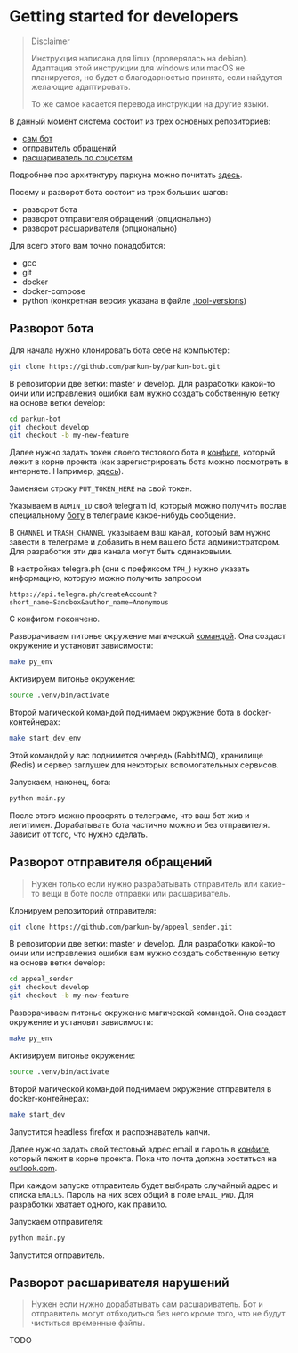 # Getting started for developers

>Disclaimer
>
>Инструкция написана для linux (проверялась на debian). Адаптация этой инструкции для windows или macOS не планируется, но будет с благодарностью принята, если найдутся желающие адаптировать.
>
>То же самое касается перевода инструкции на другие языки.

В данный момент система состоит из трех основных репозиториев:

- [сам бот](https://github.com/parkun-by/parkun-bot)
- [отправитель обращений](https://github.com/parkun-by/appeal_sender)
- [расшариватель по соцсетям](https://github.com/parkun-by/broadcaster)

Подробнее про архитектуру паркуна можно почитать [здесь](./parkun_arch.md).

Посему и разворот бота состоит из трех больших шагов:

- разворот бота
- разворот отправителя обращений (опционально)
- разворот расшаривателя (опционально)

Для всего этого вам точно понадобится:

- gcc
- git
- docker
- docker-compose
- python (конкретная версия указана в файле [.tool-versions](../../.tool-versions))

## Разворот бота

Для начала нужно клонировать бота себе на компьютер:

```sh
git clone https://github.com/parkun-by/parkun-bot.git
```

В репозитории две ветки: master и develop. Для разработки какой-то фичи или исправления ошибки вам нужно создать собственную ветку на основе ветки develop:

```sh
cd parkun-bot
git checkout develop
git checkout -b my-new-feature
```

Далее нужно задать токен своего тестового бота в [конфиге](../../config.py), который лежит в корне проекта (как зарегистрировать бота можно посмотреть в интернете. Например, [здесь](https://way23.ru/%D1%80%D0%B5%D0%B3%D0%B8%D1%81%D1%82%D1%80%D0%B0%D1%86%D0%B8%D1%8F-%D0%B1%D0%BE%D1%82%D0%B0-%D0%B2-telegram/)).

Заменяем строку `PUT_TOKEN_HERE` на свой токен.

Указываем в `ADMIN_ID` свой telegram id, который можно получить послав специальному [боту](t.me/userinfobot) в телеграме какое-нибудь сообщение.

В `CHANNEL` и `TRASH_CHANNEL` указываем ваш канал, который вам нужно завести в телеграме и добавить в нем вашего бота администратором. Для разработки эти два канала могут быть одинаковыми.

В настройках telegra.ph (они с префиксом `TPH_`) нужно указать информацию, которую можно получить запросом

```url
https://api.telegra.ph/createAccount?short_name=Sandbox&author_name=Anonymous
```

С конфигом покончено.

Разворачиваем питонье окружение магической [командой](../../Makefile). Она создаст окружение и установит зависимости:

```sh
make py_env
```

Активируем питонье окружение:

```sh
source .venv/bin/activate
```

Второй магической командой поднимаем окружение бота в docker-контейнерах:

```sh
make start_dev_env
```

Этой командой у вас поднимется очередь (RabbitMQ), хранилище (Redis) и сервер заглушек для некоторых вспомогательных сервисов.

Запускаем, наконец, бота:

```sh
python main.py
```

После этого можно проверять в телеграме, что ваш бот жив и легитимен. Дорабатывать бота частично можно и без отправителя. Зависит от того, что нужно сделать.

## Разворот отправителя обращений

>Нужен только если нужно разрабатывать отправитель или какие-то вещи в боте после отправки или расшариватель.

Клонируем репозиторий отправителя:

```sh
git clone https://github.com/parkun-by/appeal_sender.git
```

В репозитории две ветки: master и develop. Для разработки какой-то фичи или исправления ошибки вам нужно создать собственную ветку на основе ветки develop:

```sh
cd appeal_sender
git checkout develop
git checkout -b my-new-feature
```

Разворачиваем питонье окружение магической командой. Она создаст окружение и установит зависимости:

```sh
make py_env
```

Активируем питонье окружение:

```sh
source .venv/bin/activate
```

Второй магической командой поднимаем окружение отправителя в docker-контейнерах:

```sh
make start_dev
```

Запустится headless firefox и распознаватель капчи.

Далее нужно задать свой тестовый адрес email и пароль в [конфиге](https://github.com/parkun-by/appeal_sender/blob/master/config.py), который лежит в корне проекта. Пока что почта должна хоститься на [outlook.com](outlook.com).

 При каждом запуске отправитель будет выбирать случайный адрес и списка `EMAILS`. Пароль на них всех общий в поле `EMAIL_PWD`. Для разработки хватает одного, как правило.

Запускаем отправителя:

```sh
python main.py
```

Запустится отправитель.

## Разворот расшаривателя нарушений

>Нужен если нужно дорабатывать сам расшариватель. Бот и отправитель могут отбходиться без него кроме того, что не будут чиститься временные файлы.

TODO

